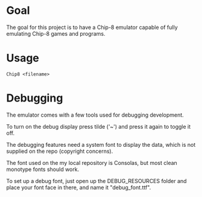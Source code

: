 # Goal
The goal for this project is to have a Chip-8 emulator capable of fully emulating Chip-8 games and programs.
# Usage
```Chip8 <filename>```

# Debugging
The emulator comes with a few tools used for debugging development.

To turn on the debug display press tilde ('~') and press it again to toggle it off.

The debugging features need a system font to display the data, which is not supplied on the repo (copyright concerns).

The font used on the my local repository is Consolas, but most clean monotype fonts should work.

To set up a debug font, just open up the DEBUG\_RESOURCES folder and place your font face in there, and name it "debug\_font.ttf".
